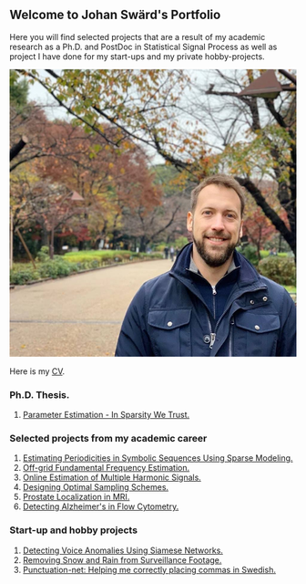 ## Welcome to Johan Swärd's Portfolio

Here you will find selected projects that are a result of my academic research as a Ph.D. and PostDoc in Statistical Signal Process as well as project I have done for my start-ups and my private hobby-projects.

![Johan Swärd](/Images/Johan_Sward.jpg)

Here is my [CV](https://github.com/JohanSward/Portfolio/blob/master/CV_johan_svard.pdf).

### Ph.D. Thesis.
1. [Parameter Estimation - In Sparsity We Trust.](https://portal.research.lu.se/portal/files/29950771/thesis_Johan_Sward.pdf)

### Selected projects from my academic career
1. [Estimating Periodicities in Symbolic Sequences Using Sparse Modeling.](https://johansward.github.io/Portfolio/Symbolic_periodicities)
2. [Off-grid Fundamental Frequency Estimation.](https://johansward.github.io/Portfolio/Off_grid)
3. [Online Estimation of Multiple Harmonic Signals.](https://johansward.github.io/Portfolio/Online_pitch)
4. [Designing Optimal Sampling Schemes.](https://johansward.github.io/Portfolio/Sampling)
5. [Prostate Localization in MRI.](https://johansward.github.io/Portfolio/Prostate_localization)
6. [Detecting Alzheimer's in Flow Cytometry.](https://johansward.github.io/Portfolio/Alzheimer_detection)

### Start-up and hobby projects
1. [Detecting Voice Anomalies Using Siamese Networks.](https://johansward.github.io/Portfolio/Voice_siamese)
2. [Removing Snow and Rain from Surveillance Footage.](https://johansward.github.io/Portfolio/Snow_remover)
3. [Punctuation-net: Helping me correctly placing commas in Swedish.](https://johansward.github.io/Portfolio/Punctuation_net)


